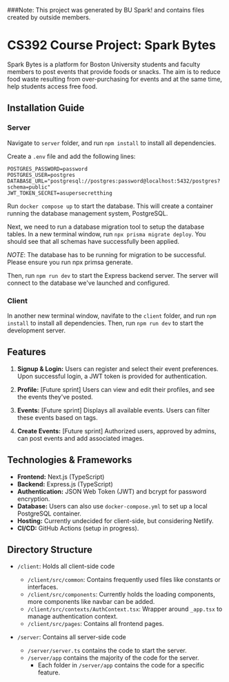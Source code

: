 ###Note: This project was generated by BU Spark! and contains files created by outside members.

# CS392 Course Project: Spark Bytes

Spark Bytes is a platform for Boston University students and faculty members to post events that provide foods or snacks. The aim is to reduce food waste resulting from over-purchasing for events and at the same time, help students access free food.

## Installation Guide

### Server
Navigate to `server` folder, and run `npm install` to install all dependencies. 

Create a `.env` file and add the following lines:

```
POSTGRES_PASSWORD=password
POSTGRES_USER=postgres
DATABASE_URL="postgresql://postgres:password@localhost:5432/postgres?schema=public"
JWT_TOKEN_SECRET=asupersecretthing
```

Run `docker compose up` to start the database. This will create a container running the database management system, PostgreSQL.

Next, we need to run a database migration tool to setup the database tables. In a new terminal window, run `npx prisma migrate deploy`.
You should see that all schemas have successfully been applied. 

_NOTE_: The database has to be running for migration to be successful. Please ensure you run npx primsa generate.

Then, run `npm run dev` to start the Express backend server. The server will connect to the database we've launched and configured.

### Client

In another new terminal window, navifate to the `client` folder, and run `npm install` to install all dependencies. Then, run `npm run dev` to start the development server.

## Features

1. **Signup & Login:** Users can register and select their event preferences. Upon successful login, a JWT token is provided for authentication.
   
2. **Profile:** [Future sprint] Users can view and edit their profiles, and see the events they've posted.
   
3. **Events:** [Future sprint] Displays all available events. Users can filter these events based on tags.
   
4. **Create Events:** [Future sprint] Authorized users, approved by admins, can post events and add associated images.

## Technologies & Frameworks

- **Frontend:** Next.js (TypeScript)
- **Backend:** Express.js (TypeScript)
- **Authentication:** JSON Web Token (JWT) and bcrypt for password encryption.
- **Database:** Users can also use `docker-compose.yml` to set up a local PostgreSQL container.
- **Hosting:** Currently undecided for client-side, but considering Netlify.
- **CI/CD:** GitHub Actions (setup in progress).

## Directory Structure

- `/client`: Holds all client-side code
    - `/client/src/common`: Contains frequently used files like constants or interfaces.
    - `/client/src/components`: Currently holds the loading components, more components like navbar can be added.
    - `/client/src/contexts/AuthContext.tsx`: Wrapper around `_app.tsx` to manage authentication context.
    - `/client/src/pages`: Contains all frontend pages.
    
- `/server`: Contains all server-side code
  - `/server/server.ts` contains the code to start the server.
  - `/server/app` contains the majority of the code for the server.
    - Each folder in `/server/app` contains the code for a specific feature.

